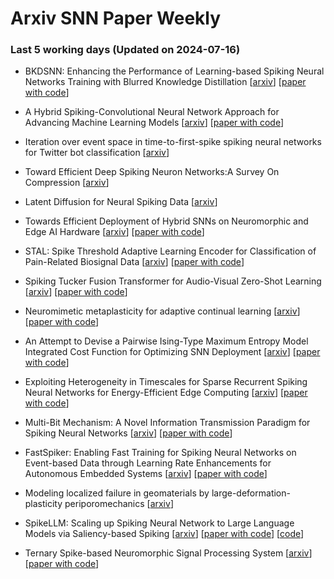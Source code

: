 # Arxiv SNN Paper Weekly


 ### **Last 5 working days (Updated on 2024-07-16)** 


- BKDSNN: Enhancing the Performance of Learning-based Spiking Neural Networks Training with Blurred Knowledge Distillation [[arxiv](https://arxiv.org/abs/2407.09083)] [[paper with code](https://paperswithcode.com/paper/bkdsnn-enhancing-the-performance-of-learning)]

- A Hybrid Spiking-Convolutional Neural Network Approach for Advancing Machine Learning Models [[arxiv](https://arxiv.org/abs/2407.08861)] [[paper with code](https://paperswithcode.com/paper/a-hybrid-spiking-convolutional-neural-network)]

- Iteration over event space in time-to-first-spike spiking neural networks for Twitter bot classification [[arxiv](https://arxiv.org/abs/2407.08746)]

- Toward Efficient Deep Spiking Neuron Networks:A Survey On Compression [[arxiv](https://arxiv.org/abs/2407.08744)]

- Latent Diffusion for Neural Spiking Data [[arxiv](https://arxiv.org/abs/2407.08751)]

- Towards Efficient Deployment of Hybrid SNNs on Neuromorphic and Edge AI Hardware [[arxiv](https://arxiv.org/abs/2407.08704)] [[paper with code](https://paperswithcode.com/paper/towards-efficient-deployment-of-hybrid-snns)]

- STAL: Spike Threshold Adaptive Learning Encoder for Classification of Pain-Related Biosignal Data [[arxiv](https://arxiv.org/abs/2407.08362)] [[paper with code](https://paperswithcode.com/paper/stal-spike-threshold-adaptive-learning)]

- Spiking Tucker Fusion Transformer for Audio-Visual Zero-Shot Learning [[arxiv](https://arxiv.org/abs/2407.08130)] [[paper with code](https://paperswithcode.com/paper/spiking-tucker-fusion-transformer-for-audio)]

- Neuromimetic metaplasticity for adaptive continual learning [[arxiv](https://arxiv.org/abs/2407.07133)] [[paper with code](https://paperswithcode.com/paper/neuromimetic-metaplasticity-for-adaptive)]

- An Attempt to Devise a Pairwise Ising-Type Maximum Entropy Model Integrated Cost Function for Optimizing SNN Deployment [[arxiv](https://arxiv.org/abs/2407.07014)] [[paper with code](https://paperswithcode.com/paper/an-attempt-to-devise-a-pairwise-ising-type)]

- Exploiting Heterogeneity in Timescales for Sparse Recurrent Spiking Neural Networks for Energy-Efficient Edge Computing [[arxiv](https://arxiv.org/abs/2407.06452)] [[paper with code](https://paperswithcode.com/paper/exploiting-heterogeneity-in-timescales-for)]

- Multi-Bit Mechanism: A Novel Information Transmission Paradigm for Spiking Neural Networks [[arxiv](https://arxiv.org/abs/2407.05739)] [[paper with code](https://paperswithcode.com/paper/multi-bit-mechanism-a-novel-information)]

- FastSpiker: Enabling Fast Training for Spiking Neural Networks on Event-based Data through Learning Rate Enhancements for Autonomous Embedded Systems [[arxiv](https://arxiv.org/abs/2407.05262)] [[paper with code](https://paperswithcode.com/paper/fastspiker-enabling-fast-training-for-spiking)]

- Modeling localized failure in geomaterials by large-deformation-plasticity periporomechanics [[arxiv](https://arxiv.org/abs/2407.05129)]

- SpikeLLM: Scaling up Spiking Neural Network to Large Language Models via Saliency-based Spiking [[arxiv](https://arxiv.org/abs/2407.04752)] [[paper with code](https://paperswithcode.com/paper/spikellm-scaling-up-spiking-neural-network-to)] [[code](https://github.com/xingrun-xing/spikelm)]

- Ternary Spike-based Neuromorphic Signal Processing System [[arxiv](https://arxiv.org/abs/2407.05310)] [[paper with code](https://paperswithcode.com/paper/ternary-spike-based-neuromorphic-signal)]

